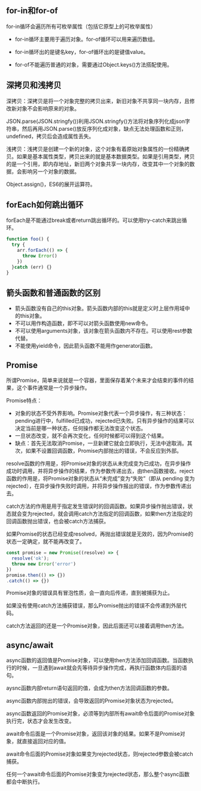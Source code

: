 ## for-in和for-of

for-in循环会遍历所有可枚举属性（包括它原型上的可枚举属性）

+ for-in循环主要用于遍历对象。for-of循环可以用来遍历数组。

+ for-in循环出的是键名key，for-of循环出的是键值value。
+ for-of不能遍历普通的对象，需要通过Object.keys()方法搭配使用。

## 深拷贝和浅拷贝

深拷贝：深拷贝是将一个对象完整的拷贝出来，新旧对象不共享同一块内存，且修改新对象不会影响原来的对象。

JSON.parse(JSON.stringfy())利用JSON.stringfy()方法将对象序列化成json字符串，然后再用JSON.parse()放反序列化成对象，缺点无法处理函数和正则，undefined，拷贝后会造成属性丢失。

浅拷贝：浅拷贝是创建一个新的对象，这个对象有着原始对象属性的一份精确拷贝。如果是基本属性类型，拷贝出来的就是基本数据类型。如果是引用类型，拷贝的是一个引用，即内存地址，新旧两个对象共享一块内存，改变其中一个对象的数据，会影响另一个对象的数据。

Object.assign()，ES6的展开运算符。

## forEach如何跳出循环

forEach是不能通过break或者return跳出循环的。可以使用try-catch来跳出循环。

```javascript
function foo() {
  try {
    arr.forEach(() => {
      throw Error()
    })
  }catch (err) {}
}
```

## 箭头函数和普通函数的区别

+ 箭头函数没有自己的this对象。箭头函数内部的this就是定义时上层作用域中的this对象。
+ 不可以用作构造函数，即不可以对箭头函数使用new命令。
+ 不可以使用arguments对象，该对象在箭头函数内不存在。可以使用rest参数代替。
+ 不能使用yield命令，因此箭头函数不能用作generator函数。

## Promise

所谓Promise，简单来说就是一个容器，里面保存着某个未来才会结束的事件的结果，这个事件通常是一个异步操作。

Promise特点：

+ 对象的状态不受外界影响。Promise对象代表一个异步操作，有三种状态：pending进行中，fulfilled已成功，rejected已失败。只有异步操作的结果可以决定当前是哪一种状态，任何操作都无法改变这个状态。
+ 一旦状态改变，就不会再次变化，任何时候都可以得到这个结果。
+ 缺点：首先无法取消Promise，一旦新建它就会立即执行，无法中途取消。其次，如果不设置回调函数，Promise内部抛出的错误，不会反应到外部。

resolve函数的作用是，将Promise对象的状态从未完成变为已成功，在异步操作成功时调用，并将异步操作的结果，作为参数传递出去，由then函数接收。reject函数的作用是，将Promise对象的状态从“未完成”变为“失败”（即从 pending 变为 rejected），在异步操作失败时调用，并将异步操作报出的错误，作为参数传递出去。

catch方法的作用是用于指定发生错误时的回调函数。如果异步操作抛出错误，状态就会变为rejected，就会调用catch方法指定的回调函数，如果then方法指定的回调函数抛出错误，也会被catch方法捕获。

如果Promise的状态已经变成resolved，再抛出错误就是无效的，因为Promise的状态一定确定，就不能再改变了。

```javascript
const promise = new Promise((resolve) => {
  resolve('ok');
  throw new Error('error')
})
promise.then(() => {})
.catch(() => {})
```

Promise对象的错误具有冒泡性质，会一直向后传递，直到被捕获为止。

如果没有使用catch方法捕获错误，那么Promise抛出的错误不会传递到外层代码。

catch方法返回的还是一个Promise对象，因此后面还可以接着调用then方法。

## async/await

async函数的返回值是Promise对象，可以使用then方法添加回调函数。当函数执行的时候，一旦遇到await就会先等待异步操作完成，再执行函数体内后面的语句。

aysnc函数内部return语句返回的值，会成为then方法回调函数的参数。

async函数内部抛出的错误，会导致返回的Promise对象状态为rejected。

async函数返回的Promise对象，必须等到内部所有await命令后面的Promise对象执行完，状态才会发生改变。



await命令后面是一个Promise对象，返回该对象的结果。如果不是Promise对象，就直接返回对应的值。

await命令后面的Promise对象如果变为rejected状态，则rejected参数会被catch捕获。

任何一个await命令后面的Promise对象变为rejected状态，那么整个async函数都会中断执行。

